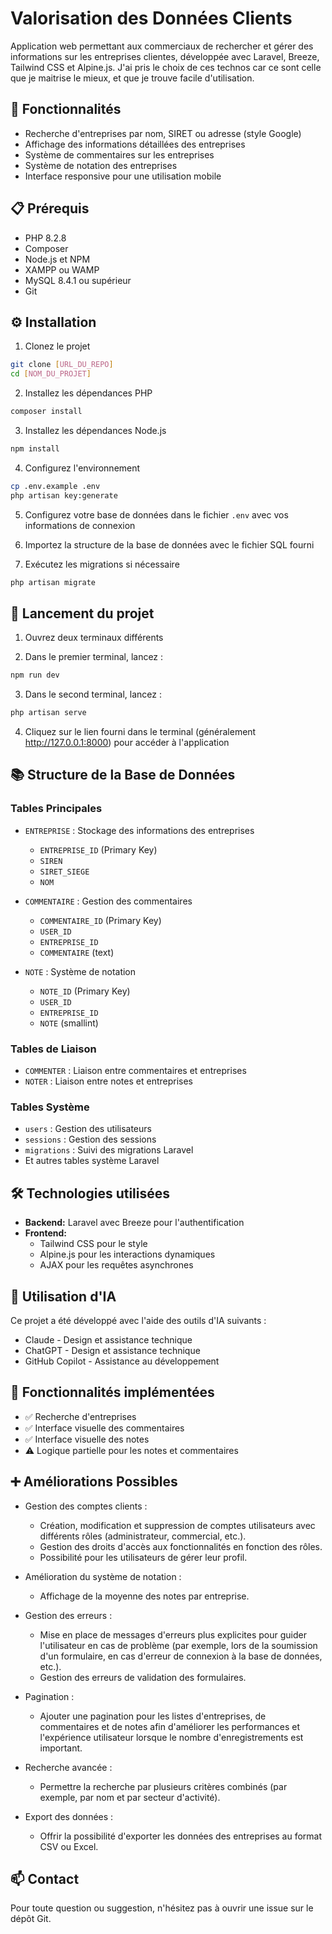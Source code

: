 # Valorisation des Données Clients

Application web permettant aux commerciaux de rechercher et gérer des informations sur les entreprises clientes, développée avec Laravel, Breeze, Tailwind CSS et Alpine.js.
J'ai pris le choix de ces technos car ce sont celle que je maitrise le mieux, et que je trouve facile d'utilisation.

## 🚀 Fonctionnalités

- Recherche d'entreprises par nom, SIRET ou adresse (style Google)
- Affichage des informations détaillées des entreprises
- Système de commentaires sur les entreprises
- Système de notation des entreprises
- Interface responsive pour une utilisation mobile

## 📋 Prérequis

- PHP 8.2.8
- Composer
- Node.js et NPM
- XAMPP ou WAMP
- MySQL 8.4.1 ou supérieur
- Git

## ⚙️ Installation

1. Clonez le projet
```bash
git clone [URL_DU_REPO]
cd [NOM_DU_PROJET]
```

2. Installez les dépendances PHP
```bash
composer install
```

3. Installez les dépendances Node.js
```bash
npm install
```

4. Configurez l'environnement
```bash
cp .env.example .env
php artisan key:generate
```

5. Configurez votre base de données dans le fichier `.env` avec vos informations de connexion

6. Importez la structure de la base de données avec le fichier SQL fourni

7. Exécutez les migrations si nécessaire
```bash
php artisan migrate
```

## 🚦 Lancement du projet

1. Ouvrez deux terminaux différents

2. Dans le premier terminal, lancez :
```bash
npm run dev
```

3. Dans le second terminal, lancez :
```bash
php artisan serve
```

4. Cliquez sur le lien fourni dans le terminal (généralement http://127.0.0.1:8000) pour accéder à l'application

## 📚 Structure de la Base de Données

### Tables Principales
- `ENTREPRISE` : Stockage des informations des entreprises
  - `ENTREPRISE_ID` (Primary Key)
  - `SIREN`
  - `SIRET_SIEGE`
  - `NOM`

- `COMMENTAIRE` : Gestion des commentaires
  - `COMMENTAIRE_ID` (Primary Key)
  - `USER_ID`
  - `ENTREPRISE_ID`
  - `COMMENTAIRE` (text)

- `NOTE` : Système de notation
  - `NOTE_ID` (Primary Key)
  - `USER_ID`
  - `ENTREPRISE_ID`
  - `NOTE` (smallint)

### Tables de Liaison
- `COMMENTER` : Liaison entre commentaires et entreprises
- `NOTER` : Liaison entre notes et entreprises

### Tables Système
- `users` : Gestion des utilisateurs
- `sessions` : Gestion des sessions
- `migrations` : Suivi des migrations Laravel
- Et autres tables système Laravel

## 🛠️ Technologies utilisées

- **Backend:** Laravel avec Breeze pour l'authentification
- **Frontend:** 
  - Tailwind CSS pour le style
  - Alpine.js pour les interactions dynamiques
  - AJAX pour les requêtes asynchrones

## 🤖 Utilisation d'IA

Ce projet a été développé avec l'aide des outils d'IA suivants :
- Claude - Design et assistance technique
- ChatGPT - Design et assistance technique
- GitHub Copilot - Assistance au développement

## 🌟 Fonctionnalités implémentées

- ✅ Recherche d'entreprises
- ✅ Interface visuelle des commentaires
- ✅ Interface visuelle des notes
- ⚠️ Logique partielle pour les notes et commentaires

## ➕ Améliorations Possibles
  
- Gestion des comptes clients :
    - Création, modification et suppression de comptes utilisateurs avec différents rôles (administrateur, commercial, etc.).
    - Gestion des droits d'accès aux fonctionnalités en fonction des rôles.
    - Possibilité pour les utilisateurs de gérer leur profil.

- Amélioration du système de notation :
    - Affichage de la moyenne des notes par entreprise.

- Gestion des erreurs :
    - Mise en place de messages d'erreurs plus explicites pour guider l'utilisateur en cas de problème (par exemple, lors de la soumission d'un formulaire, en cas d'erreur de connexion à la base de données, etc.).
    - Gestion des erreurs de validation des formulaires.

- Pagination :
    - Ajouter une pagination pour les listes d'entreprises, de commentaires et de notes afin d'améliorer les performances et l'expérience utilisateur lorsque le nombre d'enregistrements est important.

- Recherche avancée :
    - Permettre la recherche par plusieurs critères combinés (par exemple, par nom et par secteur d'activité).

- Export des données :
    - Offrir la possibilité d'exporter les données des entreprises au format CSV ou Excel.

## 📫 Contact

Pour toute question ou suggestion, n'hésitez pas à ouvrir une issue sur le dépôt Git.

